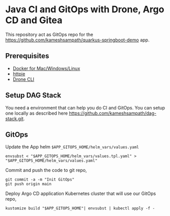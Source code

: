 # Java CI and GitOps with Drone, Argo CD and Gitea

This repository act as GitOps repo for the <https://github.com/kameshsampath/quarkus-springboot-demo> app.

## Prerequisites

- [Docker for Mac/Windows/Linux](https://www.docker.com/products/docker-desktop)
- [httpie](https://httpie.org/)
- [Drone CLI](https://docs.drone.io/cli/install/)

## Setup DAG Stack

You need a environment that can help you do CI and GitOps. You can setup one locally as described here <https://github.com/kameshsampath/dag-stack.git>.

## GitOps

Update the App helm `$APP_GITOPS_HOME/helm_vars/values.yaml`

```shell
envsubst < "$APP_GITOPS_HOME/helm_vars/values.tpl.yaml" > "$APP_GITOPS_HOME/helm_vars/values.yaml"
```

Commit and push the code to git repo,

```shell
git commit -a -m "Init GitOps"
git push origin main
```

Deploy Argo CD application Kubernetes cluster that will use our GitOps repo,

```shell
kustomize build "$APP_GITOPS_HOME"| envsubst | kubectl apply -f -
```
